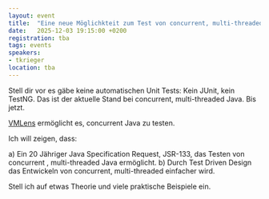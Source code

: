 ```yaml
---
layout: event
title:  "Eine neue Möglichkteit zum Test von concurrent, multi-threaded Java"
date:   2025-12-03 19:15:00 +0200
registration: tba
tags: events
speakers:
- tkrieger
location: tba
---
```


Stell dir vor es gäbe keine automatischen Unit Tests: Kein JUnit, kein TestNG. Das ist der aktuelle Stand bei concurrent, multi-threaded Java. Bis jetzt. 

[VMLens](https://github.com/vmlens/vmlens) ermöglicht es, concurrent Java zu testen.

Ich will zeigen, dass:

a) Ein 20 Jähriger Java Specification Request, JSR-133, das Testen von concurrent , multi-threaded Java ermöglicht.
b) Durch Test Driven Design das Entwickeln von concurrent, multi-threaded einfacher wird.

Stell ich auf etwas Theorie und viele praktische Beispiele ein.
